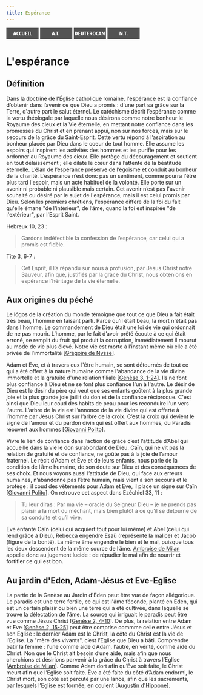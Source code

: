 ```yaml
---
title: Espérance
---
```

[<img src="/images/accueil.png">](/)
[<img src="/images/ancientestament.png">](/pages/ancientestament.html)
[<img src="/images/deuterocanoniques.png">](/pages/deuterocanoniques.html)
[<img src="/images/nouveautestament.png">](/pages/nouveautestament.html)

# L'espérance <a name="esperance"></a>

## Définition

Dans la doctrine de l'Église catholique romaine, l'espérance est la confiance d’obtenir dans l’avenir ce que Dieu a promis : d'une part sa grâce sur la Terre, d'autre part le salut éternel.  Le catéchisme décrit l’espérance comme la vertu théologale par laquelle nous désirons comme notre bonheur le Royaume des cieux et la Vie éternelle, en mettant notre confiance dans les promesses du Christ et en prenant appui, non sur nos forces, mais sur le secours de la grâce du Saint-Esprit. Cette vertu répond à l’aspiration au bonheur placée par Dieu dans le coeur de tout homme. Elle assume les espoirs qui inspirent les activités des hommes et les purifie pour les ordonner au Royaume des cieux. Elle protège du découragement et soutient en tout délaissement ; elle dilate le cœur dans l’attente de la béatitude éternelle. L’élan de l’espérance préserve de l’égoïsme et conduit au bonheur de la charité. L’espérance n’est donc pas un sentiment, comme pourra l'être plus tard l'espoir, mais un acte habituel de la volonté. Elle porte sur un avenir ni probable ni plausible mais certain. Cet avenir n’est pas l'avenir souhaité ou désiré par le sujet de l'espérance, mais il est celui promis par Dieu. Selon les premiers chrétiens, l'espérance diffère de la foi du fait qu'elle émane "de l'intérieur", de l’âme, quand la foi est inspirée "de l'extérieur", par l'Esprit Saint.

Hebreux 10, 23 :
>Gardons indéfectible la confession de l’espérance, car celui qui a promis est fidèle.

Tite 3, 6-7 :
>Cet Esprit, il l’a répandu sur nous à profusion, par Jésus Christ notre Sauveur, afin que, justifiés par la grâce du Christ, nous obtenions en espérance l’héritage de la vie éternelle.

## Aux origines du péché

Le lógos de la création du monde témoigne que tout ce que Dieu a fait était très beau, l'homme en faisant parti. Parce qu'il était beau, la mort n'était pas dans l'homme. Le commandement de Dieu était une loi de vie qui ordonnait de ne pas mourir. L’homme, par le fait d’avoir prêté écoute à ce qui était erroné, se remplit du fruit qui produit la corruption, immédiatement il mourut au mode de vie plus élevé. Notre vie est morte à l’instant même où elle a été privée de l’immortalité [[Grégoire de Nysse](/references/gregoiredenysse.html#genese-3-1-24)].

Adam et Eve, et à travers eux l'être humain, se sont détournés de tout ce qui a été offert à la nature humaine comme l'abandance de la vie divine immortelle et la gratuité d'une relation filiale [[Genèse 3, 1-24](/pages/ancientestament.html#genese-3-1-24)]. Ils ne font plus confiance à Dieu et ne se font plus confiance l'un à l'autre. Le désir de Dieu est le désir du père qui veut que ses enfants goûtent à la plus grande joie et la plus grande joie jaillit du don et de la confiance réciproque. C'est ainsi que Dieu leur coud des habits de peau pour les reconduire l'un vers l'autre. L’arbre de la vie est l’annonce de la vie divine qui est offerte à l’homme par Jésus Christ sur l’arbre de la croix. C’est la croix qui devient le signe de l’amour et du pardon divin qui est offert aux hommes, du Paradis réouvert aux hommes [[Giovanni Polito](/references/giovannipolito.html#genese-3-1-24)].

Vivre le lien de confiance dans l’action de grâce c’est l’attitude d’Abel qui accueille dans la vie le don surabondant de Dieu. Caïn, qui ne vit pas la relation de gratuité et de confiance, ne goûte pas à la joie de l’amour fraternel. Le récit d’Adam et Ève et de leurs enfants, nous parle de la condition de l’âme humaine, de son doute sur Dieu et des conséquences de ses choix. Et nous voyons aussi l’attitude de Dieu, qui face aux erreurs humaines, n’abandonne pas l’être humain, mais vient à son secours et le protège : il coud des vêtements pour Adam et Eve, il place un signe sur Caïn [[Giovanni Polito](/references/giovannipolito.html#genese-4-1-15)]. On retrouve cet aspect dans Ezéchiel 33, 11 :
>Tu leur diras : Par ma vie – oracle du Seigneur Dieu – je ne prends pas plaisir à la mort du méchant, mais bien plutôt à ce qu’il se détourne de sa conduite et qu’il vive.

Eve enfante Caïn (celui qui acquiert tout pour lui même) et Abel (celui qui rend grâce à Dieu), Rebecca engendre Esaü (représente la malice) et Jacob (figure de la bonté). La même âme engendre le bien et le mal, puisque tous les deux descendent de la même source de l’âme. [Ambroise de Milan](/references/ambroisedemilan.html#genese-4-1-15) appelle donc au jugement lucide : de répudier le mal afin de nourrir et fortifier ce qui est bon.


## Au jardin d'Eden, Adam-Jésus et Eve-Eglise

La partie de la Genèse au Jardin d'Eden peut être vue de façon allégorique. Le paradis est une terre fertile, ce qui est l'âme féconde, planté en Eden, qui est un certain plaisir ou bien une terre qui a été cultivée, dans laquelle se trouve la délectation de l’âme. La source qui irriguait le paradis peut être vue comme Jésus Christ [[Genèse 2, 4-10](/pages/ancientestament.html#genese-2-4-10)]. De plus, la relation entre Adam et Eve [[Genèse 2, 15-25](/pages/ancientestament.html#genese-2-15-25)] peut être comprise commme celle entre Jésus et son Eglise : le dernier Adam est le Christ, la côte du Christ est la vie de l’Eglise. La "mère des vivants", c’est l’Eglise que Dieu a bâti. Comprendre batir la femme : l’une comme aide d’Adam, l’autre, en vérité, comme aide du Christ. Non que le Christ ait besoin d’une aide, mais afin que nous cherchions et désirions parvenir à la grâce du Christ à travers l’Eglise [[Ambroise de Milan](/references/ambroisedemilan.html#genese)]. Comme Adam dort afin qu’Ève soit faite, le Christ meurt afin que l’Eglise soit faite. Ève a été faite du côté d’Adam endormi, le Christ mort, son côté est percuté par une lance, afin que les sacrements, par lesquels l’Eglise est formée, en coulent [[Augustin d'Hippone](/references/augustindhippone.html#genese-2-15-25)].

